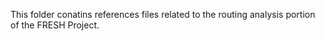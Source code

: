 This folder conatins references files related to the routing analysis portion of the FRESH Project. 
